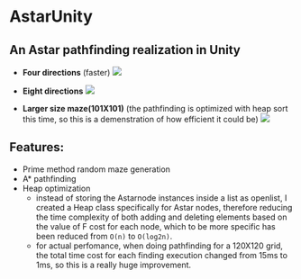 # AstarUnity

## An Astar pathfinding realization in Unity 

- **Four directions** (faster)
![](https://github.com/LanLou123/AstarUnity/raw/master/pathfinding.gif)

- **Eight directions**
![](https://github.com/LanLou123/AstarUnity/raw/master/pathfinding1.gif)

- **Larger size maze(101X101)** (the pathfinding is optimized with heap sort this time, so this is a demenstration of how efficient it could be)
![](https://github.com/LanLou123/AstarUnity/raw/master/pathfinding2.gif)


## Features:
- Prime method random maze generation
- A* pathfinding
- Heap optimization
  - instead of storing the Astarnode instances inside a list as openlist, I created a Heap class specifically for Astar nodes, therefore reducing the time complexity of both adding and deleting elements based on the value of F cost for each node, which to be more specific has been reduced from ```O(n)``` to ```O(log2n)```.
  - for actual perfomance, when doing pathfinding for a 120X120 grid, the total time cost for each finding execution changed from 15ms to 1ms, so this is a really huge improvement. 
